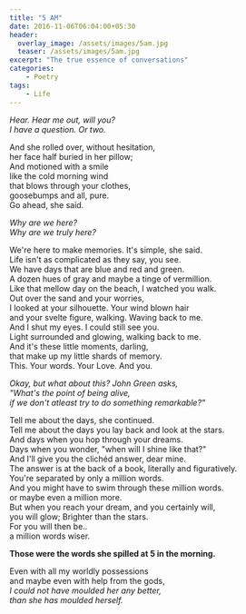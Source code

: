 ```yaml
---
title: "5 AM"
date: 2016-11-06T06:04:00+05:30
header:
  overlay_image: /assets/images/5am.jpg
  teaser: /assets/images/5am.jpg
excerpt: "The true essence of conversations"
categories:
    - Poetry
tags:
    - Life
---
```


_Hear. Hear me out, will you?_  
_I have a question. Or two._  
  
And she rolled over, without hesitation,  
her face half buried in her pillow;  
And motioned with a smile  
like the cold morning wind   
that blows through your clothes,  
goosebumps and all, pure.  
Go ahead, she said.  
  
_Why are we here?_  
_Why are we truly here?_  
  
We're here to make memories. It's simple, she said.  
Life isn't as complicated as they say, you see.  
We have days that are blue and red and green.  
A dozen hues of gray and maybe a tinge of vermillion.  
Like that mellow day on the beach, I watched you walk.  
Out over the sand and your worries,   
I looked at your silhouette. Your wind blown hair  
and your svelte figure, walking. Waving back to me.  
And I shut my eyes. I could still see you.  
Light surrounded and glowing, walking back to me.  
And it's these little moments, darling,  
that make up my little shards of memory.  
This. Your words. Your Love. And you.  
  
_Okay, but what about this? John Green asks,_  
_"What's the point of being alive,_  
_if we don't atleast try to do something remarkable?"_  
  
Tell me about the days, she continued.  
Tell me about the days you lay back and look at the stars.  
And days when you hop through your dreams.  
Days when you wonder, "when will I shine like that?"  
And I'll give you the clichéd answer, dear mine.  
The answer is at the back of a book, literally and figuratively.  
You're separated by only a million words.  
And you might have to swim through these million words.  
or maybe even a million more.  
But when you reach your dream, and you certainly will,  
you will glow; Brighter than the stars.  
For you will then be..   
a million words wiser.  
  
__Those were the words she spilled at 5 in the morning.__   
  
Even with all my worldly possessions  
and maybe even with help from the gods,  
_I could not have moulded her any better,_  
_than she has moulded herself._